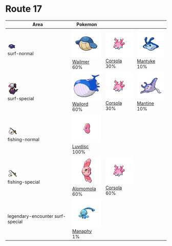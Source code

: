 # Route 17

| Area                                                                             | Pokemon                                                                                          | &nbsp;                                                                                       | &nbsp;                                                                                       |
| -------------------------------------------------------------------------------- | ------------------------------------------------------------------------------------------------ | -------------------------------------------------------------------------------------------- | -------------------------------------------------------------------------------------------- |
| ![surf-normal](../../img/items/surf-normal.png)<br/>surf-normal<br/>             | ![wailmer](../../img/pokemon/320.png) <br/>[Wailmer](/blaze-black-wiki/pokemon/320) <br/>60%     | ![corsola](../../img/pokemon/222.png) <br/>[Corsola](/blaze-black-wiki/pokemon/222) <br/>30% | ![mantyke](../../img/pokemon/458.png) <br/>[Mantyke](/blaze-black-wiki/pokemon/458) <br/>10% |
| ![surf-special](../../img/items/surf-special.png)<br/>surf-special<br/>          | ![wailord](../../img/pokemon/321.png) <br/>[Wailord](/blaze-black-wiki/pokemon/321) <br/>60%     | ![corsola](../../img/pokemon/222.png) <br/>[Corsola](/blaze-black-wiki/pokemon/222) <br/>30% | ![mantine](../../img/pokemon/226.png) <br/>[Mantine](/blaze-black-wiki/pokemon/226) <br/>10% |
| ![fishing-normal](../../img/items/fishing-normal.png)<br/>fishing-normal<br/>    | ![luvdisc](../../img/pokemon/370.png) <br/>[Luvdisc](/blaze-black-wiki/pokemon/370) <br/>100%    |
| ![fishing-special](../../img/items/fishing-special.png)<br/>fishing-special<br/> | ![alomomola](../../img/pokemon/594.png) <br/>[Alomomola](/blaze-black-wiki/pokemon/594) <br/>60% | ![corsola](../../img/pokemon/222.png) <br/>[Corsola](/blaze-black-wiki/pokemon/222) <br/>60% |
| legendary-encounter surf-special<br/>                                            | ![manaphy](../../img/pokemon/490.png) <br/>[Manaphy](/blaze-black-wiki/pokemon/490) <br/>1%      |